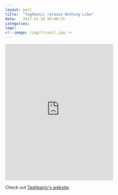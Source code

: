 ```yaml
---
layout: post
title:  "Taghkanic release Nothing Like"
date:   2017-01-28 09:00:25
categories: 
tags: 
<!--image: /img/frisell.jpg-->
---
```


<iframe style="border: 0; width: 350px; height: 442px;" src="https://bandcamp.com/EmbeddedPlayer/track=3884613767/size=large/bgcol=ffffff/linkcol=0687f5/tracklist=false/transparent=true/" seamless><a href="http://taghkanic.bandcamp.com/track/nothing-like">nothing like by Taghkanic</a></iframe>

Check out [Taghkanic's website](https://taghkanic.github.io/).